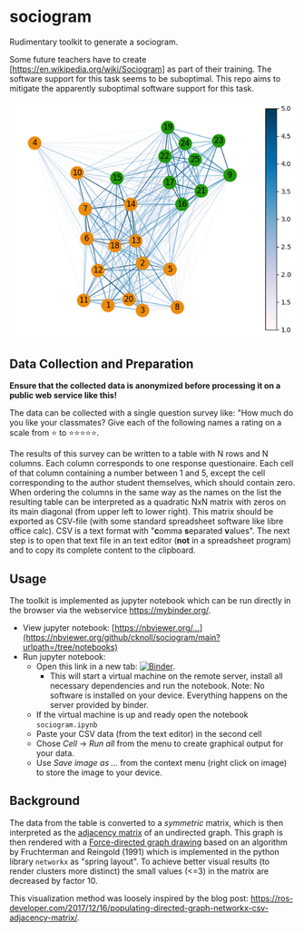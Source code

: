 # sociogram
Rudimentary toolkit to generate a sociogram.


Some future teachers have to create [https://en.wikipedia.org/wiki/Sociogram] as part of their training. The software support for this task seems to be suboptimal. This repo aims to mitigate the apparently suboptimal software support for this task.

![example image](example.png)

## Data Collection and Preparation

**Ensure that the collected data is anonymized before processing it on a public web service like this!**

The data can be collected with a single question survey like: "How much do you like your classmates? Give each of the following names a rating on a scale from ⭐ to ⭐⭐⭐⭐⭐.

The results of this survey can be written to a table with N rows and N columns. Each column corresponds to one response questionaire. Each cell of that column containing a number between 1 and 5, except the cell corresponding to the author student themselves, which should contain zero. When ordering the columns in the same way as the names on the list the resulting table can be interpreted as a quadratic NxN matrix with zeros on its main diagonal (from upper left to lower right). This matrix should be exported as CSV-file (with some standard spreadsheet software like libre office calc). CSV is a text format with "**c**omma **s**eparated **v**alues". The next step is to open that text file in an text editor (**not** in a spreadsheet program) and to copy its complete content to the clipboard.



## Usage

The toolkit is implemented as jupyter notebook which can be run directly in the browser via the webservice https://mybinder.org/.

- View jupyter notebook: [https://nbviewer.org/...](https://nbviewer.org/github/cknoll/sociogram/main?urlpath=/tree/notebooks)
- Run jupyter notebook:
    - Open this link in a new tab: [![Binder](https://mybinder.org/badge_logo.svg)](https://mybinder.org/v2/gh/cknoll/sociogram/main?urlpath=/tree/notebooks).
        - This will start a virtual machine on the remote server, install all necessary dependencies and run the notebook. Note: No software is installed on your device. Everything happens on the server provided by binder.
    - If the virtual machine is up and ready open the notebook `sociogram.ipynb`
    - Paste your CSV data (from the text editor) in the second cell
    - Chose *Cell* → *Run all* from the menu to create graphical output for your data.
    - Use *Save image as ...* from the context menu (right click on image) to store the image to your device.

## Background

The data from the table is converted to a *symmetric* matrix, which is then interpreted as the [adjacency matrix](https://en.wikipedia.org/wiki/Adjacency_matrix) of an undirected graph. This graph is then rendered with a [Force-directed graph drawing](https://en.wikipedia.org/wiki/Force-directed_graph_drawing#CITEREFFruchtermanReingold1991) based on an algorithm by Fruchterman and Reingold (1991) which is implemented in the python library `networkx` as "spring layout". To achieve better visual results (to render clusters more distinct) the small values (<=3) in the matrix are decreased by factor 10.

This visualization method was loosely inspired by the blog post: <https://ros-developer.com/2017/12/16/populating-directed-graph-networkx-csv-adjacency-matrix/>.
